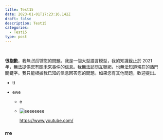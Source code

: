 ```yaml
---
title: Test15
date: 2023-01-01T17:23:16.142Z
draft: false
description: Test15
categories:
  - Test15
type: post
---
```


&nbsp;&nbsp;&nbsp;&nbsp;

**很抱歉**，我無*法回答*您的問題。我是一個大型語言模型，我的知識截止於 2021 年，無法提供您有關未來事件的信息。我無法訪問互聯網，也無法知道現在的熱門關鍵字。我只能根據我已知的信息回答您的問題。如果您有其他問題，歡迎提出。

- t﻿t
- e﻿we

  - e
  - ![eeeeeeee](/images/react.png "test")

    https://www.youtube.com/

### r﻿re
